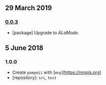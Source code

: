 ## 29 March 2019

### [0.0.3](https://github.com/artdecocode/pompeii/compare/v0.0.2...v0.0.3)

- [package] Upgrade to _ÀLaMode_.

## 5 June 2018

### 1.0.0

- Create `pompeii` with [`mnp`][https://mnpjs.org]
- [repository]: `src`, `test`

